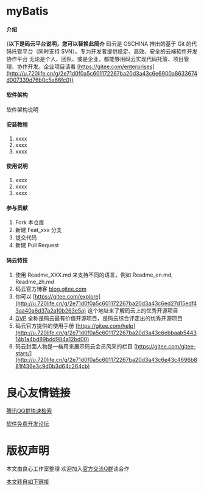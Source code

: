 # myBatis

#### 介绍
{**以下是码云平台说明，您可以替换此简介**
码云是 OSCHINA 推出的基于 Git 的代码托管平台（同时支持 SVN）。专为开发者提供稳定、高效、安全的云端软件开发协作平台
无论是个人、团队、或是企业，都能够用码云实现代码托管、项目管理、协作开发。企业项目请看 [https://gitee.com/enterprises](http://u.720life.cn/g/2e71d0f0a5c601172267ba20d3a43c6e6900a8633674d007339d76b0c5e66fc0)}

#### 软件架构
软件架构说明


#### 安装教程

1. xxxx
2. xxxx
3. xxxx

#### 使用说明

1. xxxx
2. xxxx
3. xxxx

#### 参与贡献

1. Fork 本仓库
2. 新建 Feat_xxx 分支
3. 提交代码
4. 新建 Pull Request


#### 码云特技

1. 使用 Readme\_XXX.md 来支持不同的语言，例如 Readme\_en.md, Readme\_zh.md
2. 码云官方博客 [blog.gitee.com](http://u.720life.cn/g/4d9d51ba66eeb41dfb9759648c593bf554785fd0e6ab49d2f13e98afcb69bbc7)
3. 你可以 [https://gitee.com/explore](http://u.720life.cn/g/2e71d0f0a5c601172267ba20d3a43c6ed27d15edf43aa40a6d37a2a10b263e5a) 这个地址来了解码云上的优秀开源项目
4. [GVP](http://u.720life.cn/g/2e71d0f0a5c601172267ba20d3a43c6eb5ad9b84ebe402667383e4a11c785b2d) 全称是码云最有价值开源项目，是码云综合评定出的优秀开源项目
5. 码云官方提供的使用手册 [https://gitee.com/help](http://u.720life.cn/g/2e71d0f0a5c601172267ba20d3a43c6ebbaab544314b1a4bd89bdd984a12bd00)
6. 码云封面人物是一档用来展示码云会员风采的栏目 [https://gitee.com/gitee-stars/](http://u.720life.cn/g/2e71d0f0a5c601172267ba20d3a43c6e43c4696b881f436e3c9d0b3d64c264cb)


 # 良心友情链接

[腾讯QQ群快速检索](http://u.720life.cn/s/8cf73f7c)

[软件免费开发论坛](http://u.720life.cn/s/bbb01dc0)

# 版权声明 

本文由良心工作室整理 欢迎加入[官方交流Q群](https://u.720life.cn/s/f2316816)谈合作

[本文转自如下链接](http://u.720life.cn/g/2e71d0f0a5c601172267ba20d3a43c6e84d443455447f3be05cc15c8df81d607531833f2a41cc70a9d5a58168f410e109383cbe5297e4c8610379a1e4b75ea21)